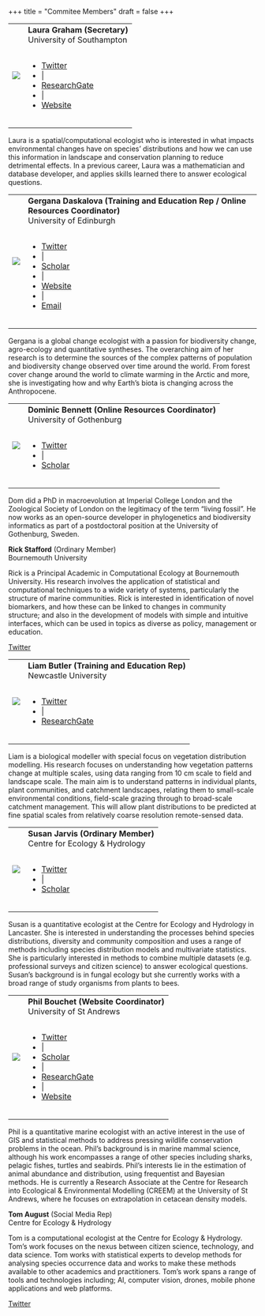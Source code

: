 +++
title = "Commitee Members"
draft = false
+++

<!-- Laura Graham -->

<table>
  <tr>
    <td class="leftcol"><img src="https://bes-qsig.github.io/img/LauraGraham.png"/></td>
    <td class="rightcol"><table>
      <b>Laura Graham (Secretary)</b><br>
      <span class="member_affiliation">University of Southampton</span></table>
      <table>
        <ul>
          <li class="member_web"><i class="fab fa-twitter"> </i> <a href="https://twitter.com/laurajanegraham?lang=en" target="_blank"> Twitter</a></li>
          <li class="list_separator"> | </li>
          <li class="member_web"><i class="fab fa-researchgate"></i> <a href="https://www.researchgate.net/profile/Laura_Graham13" target="_blank"> ResearchGate</a></li>
          <li class="list_separator"> | </li>
          <li class="member_web"><i class="fas fa-globe-americas"></i> <a href="http://laurajanegraham.github.io/" target="_blank"> Website</a></li>
        </ul>
      </table>
    </td>
  </tr>
</table>

Laura is a spatial/computational ecologist who is interested in what impacts environmental changes have on species’ distributions and how we can use this information in landscape and conservation planning to reduce detrimental effects. In a previous career, Laura was a mathematician and database developer, and applies skills learned there to answer ecological questions.

<!-- Gergana Daskalova -->

<table>
  <tr>
    <td class="leftcol"><img src="https://bes-qsig.github.io/img/GerganaDaskalova.png"/></td>
    <td class="rightcol"><table>
      <b>Gergana Daskalova (Training and Education Rep / Online Resources Coordinator)</b><br>
      <span class="member_affiliation">University of Edinburgh</span></table>
      <table>
        <ul>
          <li class="member_web"><i class="fab fa-twitter"> </i> <a href="https://twitter.com/gndaskalova?lang=en" target="_blank"> Twitter</a></li>
          <li class="list_separator"> | </li>
          <li class="member_web"><i class="fab fa-google"></i> <a href="https://scholar.google.com/citations?user=i5lOn9sAAAAJ&hl=en" target="_blank"> Scholar</a></li>
          <li class="list_separator"> | </li>
          <li class="member_web"><i class="fas fa-globe-americas"></i> <a href="https://gndaskalova.com" target="_blank"> Website</a></li>
          <li class="list_separator"> | </li>
          <li class="member_web"><i class="far fa-envelope"></i> <a href="mailto:gndaskalova@gmail.com"> Email</a></li>
        </ul>
      </table>
    </td>
  </tr>
</table>

Gergana is a global change ecologist with a passion for biodiversity change, agro-ecology and quantitative syntheses. The overarching aim of her research is to determine the sources of the complex patterns of population and biodiversity change observed over time around the world. From forest cover change around the world to climate warming in the Arctic and more, she is investigating how and why Earth’s biota is changing across the Anthropocene.

<!-- Dominic Bennett -->

<table>
  <tr>
    <td class="leftcol"><img src="https://bes-qsig.github.io/img/DominicBennett.png"/></td>
    <td class="rightcol"><table>
      <b>Dominic Bennett (Online Resources Coordinator)</b><br>
      <span class="member_affiliation">University of Gothenburg</span></table>
      <table>
        <ul>
          <li class="member_web"><i class="fab fa-twitter"> </i> <a href="https://twitter.com/dominicjbennett?lang=en" target="_blank"> Twitter</a></li>
          <li class="list_separator"> | </li>
         <li class="member_web"><i class="fab fa-google"></i> <a href="https://scholar.google.co.uk/citations?user=Yp8S-_QAAAAJ&hl=en" target="_blank"> Scholar</a></li>
        </ul>
      </table>
    </td>
  </tr>
</table>

Dom did a PhD in macroevolution at Imperial College London and the Zoological Society of London on the legitimacy of the term “living fossil”. He now works as an open-source developer in phylogenetics and biodiversity informatics as part of a postdoctoral position at the University of Gothenburg, Sweden.



**Rick Stafford** (Ordinary Member)<br>
<span class="member_affiliation">Bournemouth University</span>

Rick is a Principal Academic in Computational Ecology at Bournemouth University. His research involves the application of statistical and computational techniques to a wide variety of systems, particularly the structure of marine communities. Rick is interested in identification of novel biomarkers, and how these can be linked to changes in community structure; and also in the development of models with simple and intuitive interfaces, which can be used in topics as diverse as policy, management or education.

<i class="fab fa-twitter"></i> [Twitter](https://twitter.com/rick7575?lang=en)

<!-- Liam Butler -->

<table>
  <tr>
    <td class="leftcol"><img src="https://bes-qsig.github.io/img/LiamButler.png"/></td>
    <td class="rightcol"><table>
      <b>Liam Butler (Training and Education Rep)</b><br>
      <span class="member_affiliation">Newcastle University</span></table>
      <table>
        <ul>
          <li class="member_web"><i class="fab fa-twitter"> </i> <a href="https://twitter.com/liambutler2405" target="_blank"> Twitter</a></li>
          <li class="list_separator"> | </li>
    <li class="member_web"><i class="fab fa-researchgate"></i> <a href="https://www.researchgate.net/profile/Liam_Butler4" target="_blank"> ResearchGate</a></li>
        </ul>
      </table>
    </td>
  </tr>
</table>

Liam is a biological modeller with special focus on vegetation distribution modelling. His research focuses on understanding how vegetation patterns change at multiple scales, using data ranging from 10 cm scale to field and landscape scale. The main aim is to understand patterns in individual plants, plant communities, and catchment landscapes, relating them to small-scale environmental conditions, field-scale grazing through to broad-scale catchment management. This will allow plant distributions to be predicted at fine spatial scales from relatively coarse resolution remote-sensed data.

<!-- Susan Jarvis -->

<table>
  <tr>
    <td class="leftcol"><img src="https://bes-qsig.github.io/img/SusanJarvis.png"/></td>
    <td class="rightcol"><table>
      <b>Susan Jarvis (Ordinary Member)</b><br>
      <span class="member_affiliation">Centre for Ecology & Hydrology</span></table>
      <table>
        <ul>
          <li class="member_web"><i class="fab fa-twitter"> </i> <a href="https://twitter.com/susanjarvis501?lang=en-gb" target="_blank"> Twitter</a></li>
          <li class="list_separator"> | </li>
              <li class="member_web"><i class="fab fa-google"></i> <a href="https://scholar.google.co.uk/citations?user=DuIhO1IAAAAJ&hl=en" target="_blank"> Scholar</a></li>
        </ul>
      </table>
    </td>
  </tr>
</table>

Susan is a quantitative ecologist at the Centre for Ecology and Hydrology in Lancaster. She is interested in understanding the processes behind species distributions, diversity and community composition and uses a range of methods including species distribution models and multivariate statistics. She is particularly interested in methods to combine multiple datasets (e.g. professional surveys and citizen science) to answer ecological questions. Susan’s background is in fungal ecology but she currently works with a broad range of study organisms from plants to bees.

<table>
  <tr>
    <td class="leftcol"><img src="https://bes-qsig.github.io/img/PhilBouchet.png"/></td>
    <td class="rightcol"><table>
      <b>Phil Bouchet (Website Coordinator)</b><br>
      <span class="member_affiliation">University of St Andrews</span></table>
      <table>
        <ul>
          <li class="member_web"><i class="fab fa-twitter"> </i> <a href="https://twitter.com/pjbouchet" target="_blank"> Twitter</a></li>
          <li class="list_separator"> | </li>
         <li class="member_web"><i class="fab fa-google"></i> <a href="https://scholar.google.com/citations?user=X5SMt_8AAAAJ&hl=en" target="_blank"> Scholar</a></li>
        <li class="list_separator"> | </li>
        <li class="member_web"><i class="fab fa-researchgate"></i> <a href="https://www.researchgate.net/profile/Phil_Bouchet" target="_blank"> ResearchGate</a></li>
          <li class="list_separator"> | </li>
          <li class="member_web"><i class="fas fa-globe-americas"></i> <a href="https://pjbouchet.github.io/" target="_blank"> Website</a></li>
        </ul>
      </table>
    </td>
  </tr>
</table>

Phil is a quantitative marine ecologist with an active interest in the use of GIS and statistical methods to address pressing wildlife conservation problems in the ocean. Phil’s background is in marine mammal science, although his work encompasses a range of other species including sharks, pelagic fishes, turtles and seabirds. Phil’s interests lie in the estimation of animal abundance and distribution, using frequentist and Bayesian methods. He  is currently a Research Associate at the Centre for Research into Ecological & Environmental Modelling (CREEM) at the University of St Andrews, where he focuses on extrapolation in cetacean density models.

**Tom August** (Social Media Rep)<br>
<span class="member_affiliation">Centre for Ecology & Hydrology</span>

Tom is a computational ecologist at the Centre for Ecology & Hydrology. Tom’s work focuses on the nexus between citizen science, technology, and data science. Tom works with statistical experts to develop methods for analysing species occurrence data and works to make these methods available to other academics and practitioners. Tom’s work spans a range of tools and technologies including; AI, computer vision, drones, mobile phone applications and web platforms.

<i class="fab fa-twitter"></i> [Twitter](https://twitter.com/TomAugust85)
